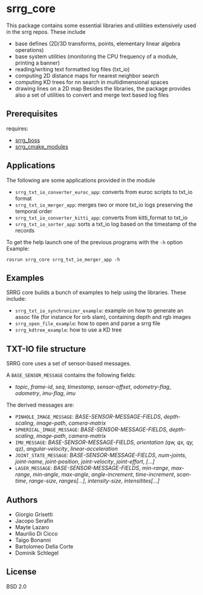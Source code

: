 # srrg_core

This package contains some essential libraries and utilities extensively used in
the srrg repos. These include
* base defines (2D/3D transforms, points, elementary linear algebra operations)
* base system utilities (monitoring the CPU frequency of a module, printing a banner)
* reading/writing text formatted log files (txt_io)
* computing 2D distance maps for nearest neighbor search
* computing KD trees for nn search in multidimensional spaces
* drawing lines on a 2D map
Besides the libraries, the package provides also a set of utilities
to convert and merge text based log files

## Prerequisites

requires:
* [srrg_boss](https://gitlab.com/srrg-software/srrg_boss)
* [srrg_cmake_modules](https://gitlab.com/srrg-software/srrg_cmake_modules)

## Applications
The following are some applications provided in the module

* `srrg_txt_io_converter_euroc_app`: converts from euroc scripts to txt_io format
* `srrg_txt_io_merger_app`: merges two or more txt_io logs preserving the temporal  order
* `srrg_txt_io_converter_kitti_app`: converts from kitti_format to txt_io
* `srrg_txt_io_sorter_app`: sorts a txt_io log based on the timestamp of the records

To get the help launch one of the previous programs with the `-h` option
Example:
```
rosrun srrg_core srrg_txt_io_merger_app -h
```

## Examples 
SRRG core builds a bunch of examples to help using the libraries.
These include:
* `srrg_txt_io_synchronizer_example`: example on how to generate an assoc file (for instance for orb slam), containing depth and rgb images
* `srrg_open_file_example`: how to open and parse a srrg file
* `srrg_kdtree_example`:    how to use a KD tree


## TXT-IO file structure
SRRG core uses a set of sensor-based messages.

A `BASE_SENSOR_MESSAGE` contains the following fields:
* _topic_, _frame-id_, _seq_, _timestamp_, _sensor-offset_, _odometry-flag_, _odometry_, _imu-flag_, _imu_

The derived messages are:
* `PINHOLE_IMAGE_MESSAGE`: _BASE-SENSOR-MESSAGE-FIELDS_, _depth-scaling_, _image-path_, _camera-matrix_
* `SPHERICAL_IMAGE_MESSAGE`: _BASE-SENSOR-MESSAGE-FIELDS_, _depth-scaling_, _image-path_, _camera-matrix_
* `IMU_MESSAGE`: _BASE-SENSOR-MESSAGE-FIELDS_, _orientation (qw, qx, qy, qz)_, _angular-velocity_, _linear-acceleration_
* `JOINT_STATE_MESSAGE`:  _BASE-SENSOR-MESSAGE-FIELDS_, _num-joints_, _joint-name_, _joint-position_, _joint-velocity_, _joint-effort_, _[...]_
* `LASER_MESSAGE`: _BASE-SENSOR-MESSAGE-FIELDS_, _min-range_, _max-range_, _min-angle_, _max-angle_, _angle-increment_, _time-increment_, _scan-time_, _range-size_, _ranges[...]_, _intensity-size_, _intensitites[...]_

## Authors
* Giorgio Grisetti
* Jacopo Serafin
* Mayte Lazaro
* Maurilio Di Cicco
* Taigo Bonanni
* Bartolomeo Della Corte
* Dominik Schlegel

## License

BSD 2.0
